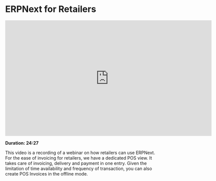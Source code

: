 # ERPNext for Retailers

<iframe width="660" height="371" src="https://www.youtube.com/embed/JYUHEAeJO-M" frameborder="0" allowfullscreen></iframe>

**Duration: 24:27**

This video is a recording of a webinar on how retailers can use ERPNext. For the ease of invoicing for retailers, we have a dedicated POS view. It takes care of invoicing, delivery and payment in one entry. Given the limitation of time availability and frequency of transaction, you can also create POS Invoices in the offline mode.